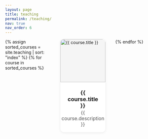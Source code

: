 ```yaml
---
layout: page
title: teaching
permalink: /teaching/
nav: true
nav_order: 6
---
```


<style>
.teaching-grid {
  display: grid;
  grid-template-columns: repeat(3, 1fr);
  gap: 2rem;
}
.teaching-card {
  background: #fff;
  border-radius: 12px;
  box-shadow: 0 2px 8px rgba(0,0,0,0.08);
  overflow: hidden;
  cursor: pointer;
  transition: transform 0.2s, box-shadow 0.2s;
  display: flex;
  flex-direction: column;
  height: 100%;
}
.teaching-card:hover {
  transform: scale(1.07);
  box-shadow: 0 4px 16px rgba(0,0,0,0.16);
  z-index: 2;
}
.teaching-card-img {
  width: 100%;
  height: 140px;
  object-fit: cover;
  background: #f5f5f5;
}
.teaching-card-body {
  padding: 1rem;
  flex: 1 1 auto;
  display: flex;
  flex-direction: column;
  justify-content: center;
  align-items: center;
}
.teaching-title {
  font-size: 1.1rem;
  font-weight: bold;
  margin: 0.5rem 0 0.2rem 0;
  text-align: center;
}
.teaching-desc {
  color: #555;
  font-size: 0.98rem;
  text-align: center;
}
</style>

<div class="teaching-grid">
  {% assign sorted_courses = site.teaching | sort: "index" %}
  {% for course in sorted_courses %}
    <div class="teaching-card" onclick="window.open('{{ course.course_url }}', '_blank')">
      <img class="teaching-card-img" src="{{ '/assets/course-images/' | append: course.image }}" alt="{{ course.title }}">
      <div class="teaching-card-body">
        <div class="teaching-title">{{ course.title }}</div>
        <div class="teaching-desc">{{ course.description }}</div>
      </div>
    </div>
  {% endfor %}
</div>
